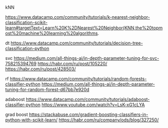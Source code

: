 kNN

https://www.datacamp.com/community/tutorials/k-nearest-neighbor-classification-scikit-learn#targetText=Learn%20K%2DNearest%20Neighbor(KNN,the%20topmost%20machine%20learning%20algorithms.

dt
https://www.datacamp.com/community/tutorials/decision-tree-classification-python

svc
https://medium.com/all-things-ai/in-depth-parameter-tuning-for-svc-758215394769
https://habr.com/ru/post/105220/
https://habr.com/ru/post/428503/

rf
https://www.datacamp.com/community/tutorials/random-forests-classifier-python
https://medium.com/all-things-ai/in-depth-parameter-tuning-for-random-forest-d67bb7e920d

adaboost
https://www.datacamp.com/community/tutorials/adaboost-classifier-python
https://www.youtube.com/watch?v=LsK-xG1cLYA

grad boost
https://stackabuse.com/gradient-boosting-classifiers-in-python-with-scikit-learn/
https://habr.com/ru/company/ods/blog/327250/
